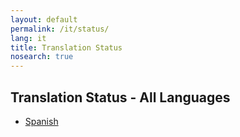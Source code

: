 ```yaml
---
layout: default
permalink: /it/status/
lang: it
title: Translation Status
nosearch: true
---
```


## Translation Status - All Languages

- [Spanish]({{site.baseurl}}/es/status/)
